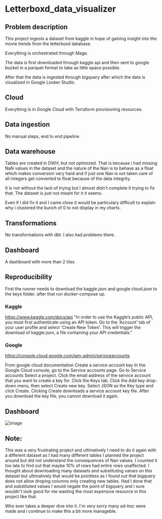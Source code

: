 # Letterboxd_data_visualizer

## Problem description
This project ingests a dataset from kaggle in hope of gaining insight into the movie trends from the letterboxd database.

Everything is orchestrated through Mage.

The data is first downloaded through kaggle api and then sent to google bucket in a parquet format to take as little space possible.

After that the data is ingested through bigquery after which the data is visualized in Google Looker Studio.

## Cloud
Everything is in Google Cloud with Terraform provisioning resources.

## Data ingestion
No manual steps, end to end pipeline

## Data warehouse
Tables are created in DWH, but not optimized.
That is because i had missing NaN values in the dataset and the nature of the Nan is to behave as a float which makes conversion very hard and if just one Nan is not taken care of all integers get converted to float because of the data integrity.

It is not without the lack of trying but I almost didn't complete it trying to fix that.
The dataset is just not meant for it it seems.

Even if I did fix it and I came close it would be particulary difficult to explain why i clustered the bunch of 0 to not display in my charts.

## Transformations
No transformations with dbt. I also had problems there.

## Dashboard
A dashboard with more than 2 tiles

## Reproducibility
First the runner needs to download the kaggle.json and google cloud.json to the keys folder.
after that run docker-compose up.

### Kaggle
https://www.kaggle.com/docs/api
"In order to use the Kaggle’s public API, you must first authenticate using an API token. Go to the 'Account' tab of your user profile and select 'Create New Token'. This will trigger the download of kaggle.json, a file containing your API credentials."

### Google
https://console.cloud.google.com/iam-admin/serviceaccounts

From google cloud documentation
Create a service account key
In the Google Cloud console, go to the Service accounts page.
Go to Service accounts
Select a project. 
Click the email address of the service account that you want to create a key for.
Click the Keys tab.
Click the Add key drop-down menu, then select Create new key.
Select JSON as the Key type and click Create.
Clicking Create downloads a service account key file. After you download the key file, you cannot download it again.

## Dashboard
![image](https://github.com/MortalWombat-repo/Letterboxd_data_visualizer/assets/69204832/177573a0-1f0f-44df-9430-d9df620e25eb)

## Note:
This was a very frustrating project and ultimatively I need to do it again with a different dataset as I had many different tables I planned the project around but did not understand the consequences of Nan values.
I counted it too late to find out that maybe 10% of rows had entire rows unaffected.
I thought about downloading many datasets and substituting values on this dataset but ultimatively that would be pointless as I found out that bigquery does not allow droping columns only creating new tables.
Had I done that and substituted values I would negate the point of bigquery and i sure wouldn't look good for me wasting the most expensive resource in this project like that.

Who ever takes a deeper dive into it. I'm very sorry many ad-hoc were made and i continue to make this a bit more manageble.

